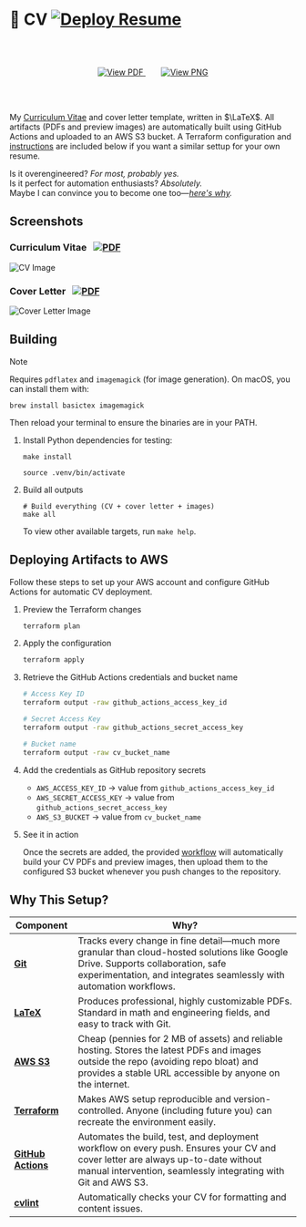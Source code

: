 # 📄 CV [![Deploy Resume](https://github.com/da-luce/cv/actions/workflows/deploy.yml/badge.svg)](https://github.com/da-luce/cv/actions/workflows/deploy.yml)

<br>
<br>

<p align="center">
  <a href="https://dalton-cv-artifacts.s3.us-east-1.amazonaws.com/pdfs/dalton_luce_cv.pdf">
    <img src="https://img.shields.io/badge/📄%20View_PDF-blue?style=for-the-badge&logo=&logoColor=white" alt="View PDF">
  </a>&nbsp;&nbsp;&nbsp;&nbsp;&nbsp;&nbsp;
  <a href="https://dalton-cv-artifacts.s3.us-east-1.amazonaws.com/images/cv.png">
    <img src="https://img.shields.io/badge/🌄%20View_PNG-blue?style=for-the-badge&logo=&logoColor=white" alt="View PNG">
  </a>
</p>

<br>
<br>

My [Curriculum Vitae](https://en.wikipedia.org/wiki/Curriculum_vitae) and cover letter template, written in $\LaTeX$. All artifacts (PDFs and preview images) are automatically built using GitHub Actions and uploaded to an AWS S3 bucket. A Terraform configuration and [instructions](#deploying-artifacts-to-aws) are included below if you want a similar settup for your own resume.

Is it overengineered? _For most, probably yes._ <br>
Is it perfect for automation enthusiasts? _Absolutely._ <br>
Maybe I can convince you to become one too—_[here's why](#why-this-setup)._

## Screenshots

### Curriculum Vitae &nbsp; [![PDF](https://img.shields.io/badge/PDF-blue?style=flat)](https://dalton-cv-artifacts.s3.us-east-1.amazonaws.com/pdfs/dalton_luce_cv.pdf)

![CV Image](https://dalton-cv-artifacts.s3.us-east-1.amazonaws.com/images/dalton_luce_cv.png)

### Cover Letter &nbsp; [![PDF](https://img.shields.io/badge/PDF-blue?style=flat)](https://dalton-cv-artifacts.s3.us-east-1.amazonaws.com/pdfs/cover_letter.pdf)

![Cover Letter Image](https://dalton-cv-artifacts.s3.us-east-1.amazonaws.com/images/cover_letter.png)

## Building

> [!NOTE]
> Requires `pdflatex` and `imagemagick` (for image generation). On macOS, you can install them with:
>
> ```shell
> brew install basictex imagemagick
> ```
>
> Then reload your terminal to ensure the binaries are in your PATH.

1. Install Python dependencies for testing:

    ```shell
    make install
    ```

    ```shell
    source .venv/bin/activate
    ````

2. Build all outputs

    ```shell
    # Build everything (CV + cover letter + images)
    make all
    ```

    To view other available targets, run `make help`.

## Deploying Artifacts to AWS

Follow these steps to set up your AWS account and configure GitHub Actions for automatic CV deployment.

1. Preview the Terraform changes

    ```bash
    terraform plan
    ```

2. Apply the configuration

    ```bash
    terraform apply
    ```

3. Retrieve the GitHub Actions credentials and bucket name

    ```bash
    # Access Key ID
    terraform output -raw github_actions_access_key_id

    # Secret Access Key
    terraform output -raw github_actions_secret_access_key

    # Bucket name
    terraform output -raw cv_bucket_name
    ```

4. Add the credentials as GitHub repository secrets

   * `AWS_ACCESS_KEY_ID` → value from `github_actions_access_key_id`
   * `AWS_SECRET_ACCESS_KEY` → value from `github_actions_secret_access_key`
   * `AWS_S3_BUCKET` → value from `cv_bucket_name`

5. See it in action

   Once the secrets are added, the provided [workflow](./.github/workflows/deploy.yml) will automatically build your CV PDFs and preview images, then upload them to the configured S3 bucket whenever you push changes to the repository.

## Why This Setup?

| Component                                                  | Why?                                                                                                                                                                                                    |
| ---------------------------------------------------------- | ------------------------------------------------------------------------------------------------------------------------------------------------------------------------------------------------------- |
| [**Git**](https://git-scm.com/)                            | Tracks every change in fine detail—much more granular than cloud-hosted solutions like Google Drive. Supports collaboration, safe experimentation, and integrates seamlessly with automation workflows. |
| [**LaTeX**](https://www.latex-project.org/)                | Produces professional, highly customizable PDFs. Standard in math and engineering fields, and easy to track with Git.                                                                                   |
| [**AWS S3**](https://aws.amazon.com/s3/)                   | Cheap (pennies for 2 MB of assets) and reliable hosting. Stores the latest PDFs and images outside the repo (avoiding repo bloat) and provides a stable URL accessible by anyone on the internet.       |
| [**Terraform**](https://developer.hashicorp.com/terraform) | Makes AWS setup reproducible and version-controlled. Anyone (including future you) can recreate the environment easily.                                                                                 |
| [**GitHub Actions**](https://github.com/features/actions)  | Automates the build, test, and deployment workflow on every push. Ensures your CV and cover letter are always up-to-date without manual intervention, seamlessly integrating with Git and AWS S3.       |
| [**cvlint**](https://github.com/da-luce/cvlint)            | Automatically checks your CV for formatting and content issues.                                                                                                                                         |